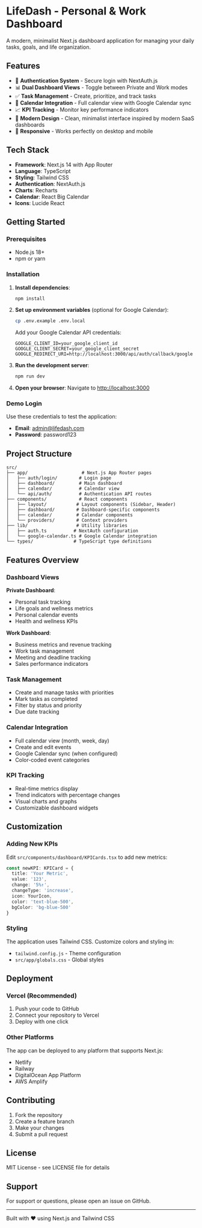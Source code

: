 # LifeDash - Personal & Work Dashboard

A modern, minimalist Next.js dashboard application for managing your daily tasks, goals, and life organization.

## Features

- 🔐 **Authentication System** - Secure login with NextAuth.js
- 📊 **Dual Dashboard Views** - Toggle between Private and Work modes
- ✅ **Task Management** - Create, prioritize, and track tasks
- 📅 **Calendar Integration** - Full calendar view with Google Calendar sync
- 📈 **KPI Tracking** - Monitor key performance indicators
- 🎨 **Modern Design** - Clean, minimalist interface inspired by modern SaaS dashboards
- 📱 **Responsive** - Works perfectly on desktop and mobile

## Tech Stack

- **Framework**: Next.js 14 with App Router
- **Language**: TypeScript
- **Styling**: Tailwind CSS
- **Authentication**: NextAuth.js
- **Charts**: Recharts
- **Calendar**: React Big Calendar
- **Icons**: Lucide React

## Getting Started

### Prerequisites

- Node.js 18+ 
- npm or yarn

### Installation

1. **Install dependencies**:
   ```bash
   npm install
   ```

2. **Set up environment variables** (optional for Google Calendar):
   ```bash
   cp .env.example .env.local
   ```
   
   Add your Google Calendar API credentials:
   ```
   GOOGLE_CLIENT_ID=your_google_client_id
   GOOGLE_CLIENT_SECRET=your_google_client_secret
   GOOGLE_REDIRECT_URI=http://localhost:3000/api/auth/callback/google
   ```

3. **Run the development server**:
   ```bash
   npm run dev
   ```

4. **Open your browser**:
   Navigate to [http://localhost:3000](http://localhost:3000)

### Demo Login

Use these credentials to test the application:
- **Email**: admin@lifedash.com
- **Password**: password123

## Project Structure

```
src/
├── app/                    # Next.js App Router pages
│   ├── auth/login/        # Login page
│   ├── dashboard/         # Main dashboard
│   ├── calendar/          # Calendar view
│   └── api/auth/          # Authentication API routes
├── components/            # React components
│   ├── layout/           # Layout components (Sidebar, Header)
│   ├── dashboard/        # Dashboard-specific components
│   ├── calendar/         # Calendar components
│   └── providers/        # Context providers
├── lib/                  # Utility libraries
│   ├── auth.ts          # NextAuth configuration
│   └── google-calendar.ts # Google Calendar integration
└── types/               # TypeScript type definitions
```

## Features Overview

### Dashboard Views

**Private Dashboard**:
- Personal task tracking
- Life goals and wellness metrics
- Personal calendar events
- Health and wellness KPIs

**Work Dashboard**:
- Business metrics and revenue tracking
- Work task management
- Meeting and deadline tracking
- Sales performance indicators

### Task Management

- Create and manage tasks with priorities
- Mark tasks as completed
- Filter by status and priority
- Due date tracking

### Calendar Integration

- Full calendar view (month, week, day)
- Create and edit events
- Google Calendar sync (when configured)
- Color-coded event categories

### KPI Tracking

- Real-time metrics display
- Trend indicators with percentage changes
- Visual charts and graphs
- Customizable dashboard widgets

## Customization

### Adding New KPIs

Edit `src/components/dashboard/KPICards.tsx` to add new metrics:

```typescript
const newKPI: KPICard = {
  title: 'Your Metric',
  value: '123',
  change: '5%↑',
  changeType: 'increase',
  icon: YourIcon,
  color: 'text-blue-500',
  bgColor: 'bg-blue-500'
}
```

### Styling

The application uses Tailwind CSS. Customize colors and styling in:
- `tailwind.config.js` - Theme configuration
- `src/app/globals.css` - Global styles

## Deployment

### Vercel (Recommended)

1. Push your code to GitHub
2. Connect your repository to Vercel
3. Deploy with one click

### Other Platforms

The app can be deployed to any platform that supports Next.js:
- Netlify
- Railway
- DigitalOcean App Platform
- AWS Amplify

## Contributing

1. Fork the repository
2. Create a feature branch
3. Make your changes
4. Submit a pull request

## License

MIT License - see LICENSE file for details

## Support

For support or questions, please open an issue on GitHub.

---

Built with ❤️ using Next.js and Tailwind CSS
